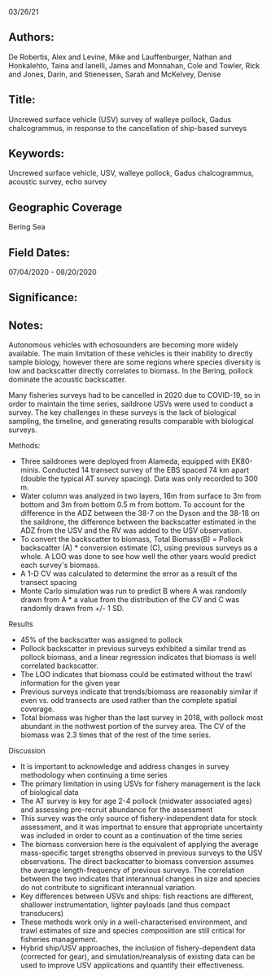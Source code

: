 03/26/21
## Authors:
De Robertis, Alex and Levine, Mike and Lauffenburger, Nathan and Honkalehto, Taina and Ianelli, James and Monnahan, Cole and Towler, Rick and Jones, Darin, and Stienessen, Sarah and McKelvey, Denise
## Title:
Uncrewed surface vehicle (USV) survey of walleye pollock, Gadus chalcogrammus, in response to the cancellation of ship-based surveys
## Keywords:
Uncrewed surface vehicle, USV, walleye pollock, Gadus chalcogrammus, acoustic survey, echo survey
## Geographic Coverage
Bering Sea
## Field Dates:
07/04/2020 - 08/20/2020
## Significance:


## Notes:
Autonomous vehicles with echosounders are becoming more widely available. The main limitation of these vehicles is their inability to directly sample biology, however there are some regions where species diversity is low and backscatter directly correlates to biomass. In the Bering, pollock dominate the acoustic backscatter.

Many fisheries surveys had to be cancelled in 2020 due to COVID-19, so in order to maintain the time series, saildrone USVs were used to conduct a survey. The key challenges in these surveys is the lack of biological sampling, the timeline, and generating results comparable with biological surveys.

Methods:
- Three saildrones were deployed from Alameda, equipped with EK80-minis. Conducted 14 transect survey of the EBS spaced 74 km apart (double the typical AT survey spacing). Data was only recorded to 300 m.
-  Water column was analyzed in two layers, 16m from surface to 3m from bottom and 3m from bottom 0.5 m from bottom. To account for the difference in the ADZ between the 38-7 on the Dyson and the 38-18 on the saildrone, the difference between the backscatter estimated in the ADZ from the USV and the RV was added to the USV observation.
- To convert the backscatter to biomass, Total Biomass(B) = Pollock backscatter (A) * conversion estimate (C), using previous surveys as a whole. A LOO was done to see how well the other years would predict each survey's biomass.
- A 1-D CV was calculated to determine the error as a result of the transect spacing
- Monte Carlo simulation was run to predict B where A was randomly drawn from A * a value from the distribution of the CV and C was randomly drawn from +/- 1 SD.

Results
- 45% of the backscatter was assigned to pollock
- Pollock backscatter in previous surveys exhibited a similar trend as pollock biomass, and a linear regression indicates that biomass is well correlated backscatter.
- The LOO indicates that biomass could be estimated without the trawl information for the given year
- Previous surveys indicate that trends/biomass are reasonably similar if even vs. odd transects are used rather than the complete spatial coverage.
- Total biomass was higher than the last survey in 2018, with pollock most abundant in the nothwest portion of the survey area. The CV of the biomass was 2.3 times that of the rest of the time series.

Discussion
- It is important to acknowledge and address changes in survey methodology when continuing a time series
- The primary limitation in using USVs for fishery management is the lack of biological data
- The AT survey is key for age 2-4 pollock (midwater associated ages) and assessing pre-recruit abundance for the assessment
- This survey was the only source of fishery-independent data for stock assessment, and it was importnat to ensure that appropriate uncertainty was included in order to count as a continuation of the time series
- The biomass conversion here is the equivalent of applying the average mass-specific target strengths observed in previous surveys to the USV observations. The direct backscatter to biomass conversion assumes the average length-frequency of previous surveys. The correlation between the two indicates that interannual changes in size and species do not contribute to significant interannual variation.
- Key differences between USVs and ships: fish reactions are different, shallower instrumentation, lighter payloads (and thus compact transducers)
- These methods work only in a well-characterised environment, and trawl estimates of size and species composiition are still critical for fisheries management.
- Hybrid ship/USV approaches, the inclusion of fishery-dependent data (corrected for gear), and simulation/reanalysis of existing data can be used to improve USV applications and quantify their effectiveness.
